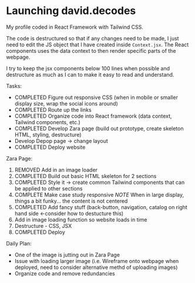 # Launching david.decodes

My profile coded in React Framework with Tailwind CSS.

The code is destructured so that if any changes need to be made, I just need to edit the JS object that I have created inside `Context.jsx`. The React components uses the data context to then render specific parts of the webpage.

I try to keep the jsx components below 100 lines when possible and destructure as much as I can to make it easy to read and understand.

Tasks:

- COMPLETED Figure out responsive CSS (when in mobile or smaller display size, wrap the social icons around)
- COMPLETED Route up the links
- COMPLETED Organize code into React framework (data context, Tailwind components, etc.)
- COMPLETED Develop Zara page (build out prototype, create skeleton HTML, styling, destructure)
- Develop Depop page -> change layout
- COMPLETED Deploy website

Zara Page:

1. REMOVED Add in an image loader
2. COMPLETED Build out basic HTML skeleton for 2 sections
3. COMPLETED Style it -> create common Tailwind components that can be applied to other sections
4. COMPLETE Make case study responsive
   _NOTE_ When in large display, things a bit funky... the content is not centered
5. COMPLETED Add fancy stuff (back-button, navigation, catalog on right hand side <-consider how to destucture this)
6. Add in image loading function so website loads in time
7. Destructure - CSS, JSX
8. COMPLETED Deploy

Daily Plan:

- One of the image is jutting out in Zara Page
- Issue with loading larger image (i.e. Wireframe onto webpage when deployed, need to consider alternative methd of uploading images)
- Organize code and remove redundancies
